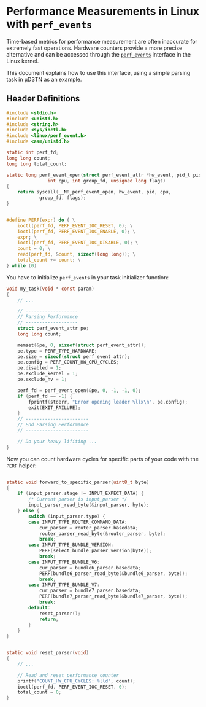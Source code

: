 # Performance Measurements in Linux with `perf_events`

Time-based metrics for performance measurement are often inaccurate for extremely fast operations. Hardware counters provide a more precise alternative and can be accessed through the [`perf_events`](https://docs.kernel.org/admin-guide/perf-security.html) interface in the Linux kernel.

This document explains how to use this interface, using a simple parsing task in µD3TN as an example.

## Header Definitions

```c
#include <stdio.h>
#include <unistd.h>
#include <string.h>
#include <sys/ioctl.h>
#include <linux/perf_event.h>
#include <asm/unistd.h>

static int perf_fd;
long long count;
long long total_count;

static long perf_event_open(struct perf_event_attr *hw_event, pid_t pid,
               int cpu, int group_fd, unsigned long flags)
{
    return syscall(__NR_perf_event_open, hw_event, pid, cpu,
            group_fd, flags);
}


#define PERF(expr) do { \
    ioctl(perf_fd, PERF_EVENT_IOC_RESET, 0); \
    ioctl(perf_fd, PERF_EVENT_IOC_ENABLE, 0); \
    expr; \
    ioctl(perf_fd, PERF_EVENT_IOC_DISABLE, 0); \
    count = 0; \
    read(perf_fd, &count, sizeof(long long)); \
    total_count += count; \
} while (0)


```

You have to initialize `perf_events` in your task initializer function:

```c
void my_task(void * const param)
{
    // ...

    // -------------------
    // Parsing Performance
    // -------------------
    struct perf_event_attr pe;
    long long count;

    memset(&pe, 0, sizeof(struct perf_event_attr));
    pe.type = PERF_TYPE_HARDWARE;
    pe.size = sizeof(struct perf_event_attr);
    pe.config = PERF_COUNT_HW_CPU_CYCLES;
    pe.disabled = 1;
    pe.exclude_kernel = 1;
    pe.exclude_hv = 1;

    perf_fd = perf_event_open(&pe, 0, -1, -1, 0);
    if (perf_fd == -1) {
        fprintf(stderr, "Error opening leader %llx\n", pe.config);
        exit(EXIT_FAILURE);
    }
    // -----------------------
    // End Parsing Performance
    // -----------------------

    // Do your heavy lifiting ...
}
```

Now you can count hardware cycles for specific parts of your code with the
`PERF` helper:

```c

static void forward_to_specific_parser(uint8_t byte)
{
    if (input_parser.stage != INPUT_EXPECT_DATA) {
        /* Current parser is input_parser */
        input_parser_read_byte(&input_parser, byte);
    } else {
        switch (input_parser.type) {
        case INPUT_TYPE_ROUTER_COMMAND_DATA:
            cur_parser = router_parser.basedata;
            router_parser_read_byte(&router_parser, byte);
            break;
        case INPUT_TYPE_BUNDLE_VERSION:
            PERF(select_bundle_parser_version(byte));
            break;
        case INPUT_TYPE_BUNDLE_V6:
            cur_parser = bundle6_parser.basedata;
            PERF(bundle6_parser_read_byte(&bundle6_parser, byte));
            break;
        case INPUT_TYPE_BUNDLE_V7:
            cur_parser = bundle7_parser.basedata;
            PERF(bundle7_parser_read_byte(&bundle7_parser, byte));
            break;
        default:
            reset_parser();
            return;
        }
    }
}


static void reset_parser(void)
{
    // ...

    // Read and reset performance counter
    printf("COUNT_HW_CPU_CYCLES: %lld", count);
    ioctl(perf_fd, PERF_EVENT_IOC_RESET, 0);
    total_count = 0;
}

```
